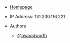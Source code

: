 - [Homepage](http://eclipse.housing.siu.edu)
- IP Address: 131.230.116.221

- Authors
  - [@awoodworth](https://github.com/awoodworth)
